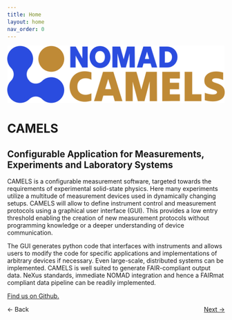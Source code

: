 ```yaml
---
title: Home
layout: home
nav_order: 0
---
```

![Logo](assets/camels-horizontal.svg)

# CAMELS
## Configurable Application for Measurements, Experiments and Laboratory Systems

CAMELS is a configurable measurement software, targeted towards the requirements of experimental solid-state physics. Here many experiments utilize a multitude of measurement devices used in dynamically changing setups. CAMELS will allow to define instrument control and measurement protocols using a graphical user interface (GUI). This provides a low entry threshold enabling the creation of new measurement protocols without programming knowledge or a deeper understanding of device communication.

The GUI generates python code that interfaces with instruments and allows users to modify the code for specific applications and implementations of arbitrary devices if necessary. Even large-scale, distributed systems can be implemented. CAMELS is well suited to generate FAIR-compliant output data. NeXus standards, immediate NOMAD integration and hence a FAIRmat compliant data pipeline can be readily implemented.

[Find us on Github.](https://github.com/FAU-LAP/CAMELS)

<p style="text-align:left;">
  &larr; Back
  <span style="float:right;">
    <a href="/docs/installation">Next &rarr;</a><br>
  </span>
</p>
